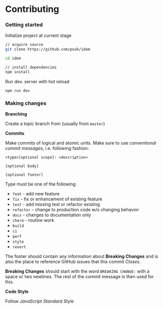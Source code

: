 # Contributing

### Getting started

Initialize project at current stage

```sh
// acquire source
git clone https://github.com/pouk/idem

cd idem

// install dependencies
npm install
```

Run dev. server with hot reload

```
npm run dev
```

### Making changes

**Branching**

Create a topic branch from (usually from `master`)

**Commits**

Make commits of logical and atomic units. Make sure to use _conventional commit
messages_, i.e. following fashion:

```
<type>[optional scope]: <description>

[optional body]

[optional footer]
```

Type must be one of the following:

- `feat` - add new feature
- `fix` - fix or enhancement of existing feature
- `test` - add missing test or refactor existing
- `refactor` - change to production code w/o changing behavior
- `docs` - changes to documentation only
- `chore` - routine work
- `build`
- `ci`
- `perf`
- `style`
- `revert`

The footer should contain any information about **Breaking Changes** and is also the 
place to reference GitHub issues that this commit _Closes_.

**Breaking Changes** should start with the word `BREAKING CHANGE:` with a space or 
two newlines. The rest of the commit message is then used for this.

**Code Style**

Follow _JavaScript Standard Style_
